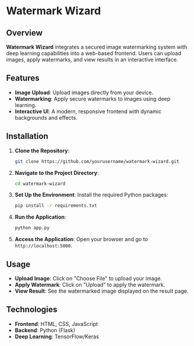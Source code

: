 
# Watermark Wizard

## Overview
**Watermark Wizard** integrates a secured image watermarking system with deep learning capabilities into a web-based frontend. Users can upload images, apply watermarks, and view results in an interactive interface.

## Features
- **Image Upload**: Upload images directly from your device.
- **Watermarking**: Apply secure watermarks to images using deep learning.
- **Interactive UI**: A modern, responsive frontend with dynamic backgrounds and effects.

## Installation
1. **Clone the Repository**:
   ```bash
   git clone https://github.com/yourusername/watermark-wizard.git
   ```

2. **Navigate to the Project Directory**:
   ```bash
   cd watermark-wizard
   ```

3. **Set Up the Environment**:
   Install the required Python packages:
   ```bash
   pip install -r requirements.txt
   ```

4. **Run the Application**:
   ```bash
   python app.py
   ```

5. **Access the Application**:
   Open your browser and go to `http://localhost:5000`.

## Usage
- **Upload Image**: Click on "Choose File" to upload your image.
- **Apply Watermark**: Click on "Upload" to apply the watermark.
- **View Result**: See the watermarked image displayed on the result page.

## Technologies
- **Frontend**: HTML, CSS, JavaScript
- **Backend**: Python (Flask)
- **Deep Learning**: TensorFlow/Keras

